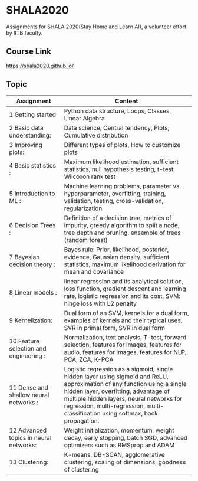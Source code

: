# SHALA2020

Assignments for SHALA 2020(Stay Home and Learn AI), a volunteer effort by IITB faculty.

## Course Link
https://shala2020.github.io/
## Topic
|Assignment |	Content|
|-----------|--------------------------------------------------------------------------------------------------|
|1	Getting started | Python data structure, Loops, Classes, Linear Algebra|
|2	Basic data understanding:| Data science, Central tendency, Plots, Cumulative distribution|
|3	Improving plots: |Different types of plots, How to customize plots|
|4	Basic statistics : |Maximum likelihood estimation, sufficient statistics, null hypothesis testing, t-test, Wilcoxon rank test|
|5	Introduction to ML :| Machine learning problems, parameter vs. hyperparameter, overfitting, training, validation, testing, cross-validation, regularization|
|6	Decision Trees : |Definition of a decision tree, metrics of impurity, greedy algorithm to split a node, tree depth and pruning, ensemble of trees (random forest)|
|7	Bayesian decision theory : |Bayes rule: Prior, likelihood, posterior, evidence, Gaussian density, sufficient statistics, maximum likelihood derivation for mean and covariance|
|8	Linear models : |linear regression and its analytical solution, loss function, gradient descent and learning rate, logistic regression and its cost, SVM: hinge loss with L2 penalty|
|9	Kernelization: |Dual form of an SVM, kernels for a dual form, examples of kernels and their typical uses, SVR in primal form, SVR in dual form|
|10	Feature selection and engineering :| Normalization, text analysis, T-test, forward selection, features for images, features for audio, features for images, features for NLP, PCA, ZCA, K-PCA|
|11	Dense and shallow neural networks :| Logistic regression as a sigmoid, single hidden layer using sigmoid and ReLU, approximation of any function using a single hidden layer, overfitting, advantage of multiple hidden layers, neural networks for regression, multi-regression, multi-classification using softmax, back propagation.|
|12	Advanced topics in neural networks:| Weight initialization, momentum, weight decay, early stopping, batch SGD, advanced optimizers such as RMSprop and ADAM|
|13	Clustering: |K-means, DB-SCAN, agglomerative clustering, scaling of dimensions, goodness of clustering|
